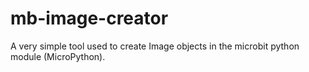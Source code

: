 # mb-image-creator
A very simple tool used to create Image objects in the microbit python module (MicroPython).
